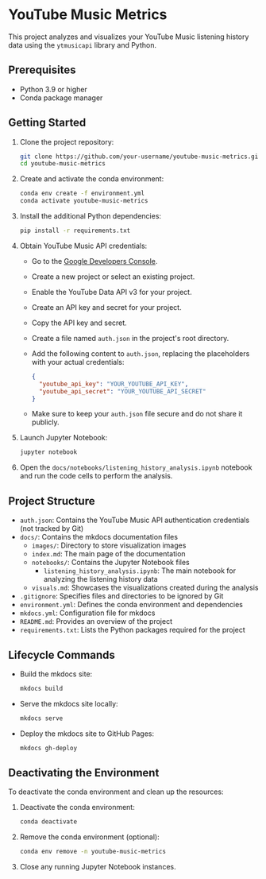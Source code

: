 # YouTube Music Metrics

This project analyzes and visualizes your YouTube Music listening history data using the `ytmusicapi` library and Python.

## Prerequisites

- Python 3.9 or higher
- Conda package manager

## Getting Started

1. Clone the project repository:

   ```bash
   git clone https://github.com/your-username/youtube-music-metrics.git
   cd youtube-music-metrics
   ```

2. Create and activate the conda environment:

   ```bash
   conda env create -f environment.yml
   conda activate youtube-music-metrics
   ```

3. Install the additional Python dependencies:

   ```bash
   pip install -r requirements.txt
   ```

4. Obtain YouTube Music API credentials:

   - Go to the [Google Developers Console](https://console.developers.google.com/).
   - Create a new project or select an existing project.
   - Enable the YouTube Data API v3 for your project.
   - Create an API key and secret for your project.
   - Copy the API key and secret.
   - Create a file named `auth.json` in the project's root directory.
   - Add the following content to `auth.json`, replacing the placeholders with your actual credentials:

     ```json
     {
       "youtube_api_key": "YOUR_YOUTUBE_API_KEY",
       "youtube_api_secret": "YOUR_YOUTUBE_API_SECRET"
     }
     ```

   - Make sure to keep your `auth.json` file secure and do not share it publicly.

5. Launch Jupyter Notebook:

   ```bash
   jupyter notebook
   ```

6. Open the `docs/notebooks/listening_history_analysis.ipynb` notebook and run the code cells to perform the analysis.

## Project Structure

- `auth.json`: Contains the YouTube Music API authentication credentials (not tracked by Git)
- `docs/`: Contains the mkdocs documentation files
  - `images/`: Directory to store visualization images
  - `index.md`: The main page of the documentation
  - `notebooks/`: Contains the Jupyter Notebook files
    - `listening_history_analysis.ipynb`: The main notebook for analyzing the listening history data
  - `visuals.md`: Showcases the visualizations created during the analysis
- `.gitignore`: Specifies files and directories to be ignored by Git
- `environment.yml`: Defines the conda environment and dependencies
- `mkdocs.yml`: Configuration file for mkdocs
- `README.md`: Provides an overview of the project
- `requirements.txt`: Lists the Python packages required for the project

## Lifecycle Commands

- Build the mkdocs site:

  ```bash
  mkdocs build
  ```

- Serve the mkdocs site locally:

  ```bash
  mkdocs serve
  ```

- Deploy the mkdocs site to GitHub Pages:

  ```bash
  mkdocs gh-deploy
  ```

## Deactivating the Environment

To deactivate the conda environment and clean up the resources:

1. Deactivate the conda environment:

   ```bash
   conda deactivate
   ```

2. Remove the conda environment (optional):

   ```bash
   conda env remove -n youtube-music-metrics
   ```

3. Close any running Jupyter Notebook instances.
